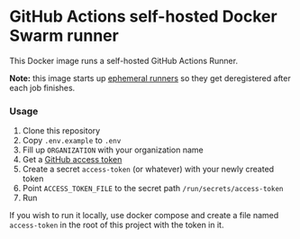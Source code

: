 # GitHub Actions self-hosted Docker Swarm runner

This Docker image runs a self-hosted GitHub Actions Runner.

**Note:** this image starts up [ephemeral runners](https://docs.github.com/en/actions/hosting-your-own-runners/autoscaling-with-self-hosted-runners#using-ephemeral-runners-for-autoscaling) so they get deregistered after each job finishes.

### Usage
1. Clone this repository
2. Copy `.env.example` to `.env`
3. Fill up `ORGANIZATION` with your organization name
4. Get a [GitHub access token](https://github.com/settings/tokens)
5. Create a secret `access-token` (or whatever) with your newly created token
6. Point `ACCESS_TOKEN_FILE` to the secret path `/run/secrets/access-token`
7. Run

If you wish to run it locally, use docker compose and create a file named `access-token` in the root of this project with the token in it.